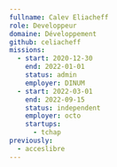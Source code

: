 ```yaml
---
fullname: Calev Eliacheff
role: Developpeur
domaine: Développement
github: celiacheff
missions:
  - start: 2020-12-30
    end: 2022-01-01
    status: admin
    employer: DINUM
  - start: 2022-03-01
    end: 2022-09-15
    status: independent
    employer: octo
    startups:
      - tchap
previously:
  - acceslibre
---
```

